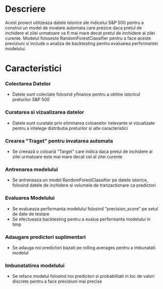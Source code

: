<h1>Descriere</h1>
<p>Acest proiect utilizeaza datele istorice ale indicelui S&P 500 pentru a construi un model de invatare automata care prezice daca pretul de inchidere al zilei urmatoare va fi mai mare decat pretul de inchidere al zilei curente. Modelul foloseste RandomForestClassifier pentru a face aceste previziuni si include o analiza de backtesting pentru evaluarea performantei modelului.</p>
<h1>Caracteristici</h1>
<h3>Colectarea Datelor</h2>
<ul>
  <li>Datele sunt colectate folosind yfinance pentru a obtine istoricul preturilor S&P 500</li>
</ul>
<h3>Curatarea si vizualizarea datelor</h3> 
<ul>
  <li>Datele sunt curatate prin eliminarea coloanelor irelevante si vizualizate pentru a intelege distributia preturilor si alte caracteristici</li>
</ul>
<h3>Crearea "Traget" pentru invatarea automata</h3>
<ul>
  <li>Se creează o coloană "Target" care indica daca pretul de inchidere al zilei urmatoare este mai mare decat cel al zilei curente</li>
</ul>
<h3>Antrenarea modelului</h3>
<ul>
  <li>Se antreneaza un model RandomForestClassifier pe datele istorice, folosind datele de inchidere si volumele de tranzactionare ca predictori</li>
</ul>
<h3>Evaluarea Modelului</h3>
<ul>
  <li>Se evalueaza performanta modelului folosind "precision_score" pe setul de date de testare</li>
  <li>Se efectueaza backtesting pentru a evalua performanta modelului in timp</li>
</ul>
<h3>Adaugare predictori suplimentari</h3>
<ul>
  <li>Se adauga noi predictori bazati pe rolling averages pentru a imbunatati modelul</li>
</ul>
<h3>Imbunatatirea modelului</h3>
<ul>
  <li>Se reface modelul folosind noi predictori si probabilitati in loc de valori discrete pentru a face previziuni mai precise</li>
</ul>
